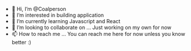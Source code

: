 - 👋 Hi, I’m @Coalperson
- 👀 I’m interested in building application
- 🌱 I’m currently learning Javascript and React
- 💞️ I’m looking to collaborate on ... Just working on my own for now
- 📫 How to reach me ... You can reach me here for now unless you know better :)

<!---
Coalperson/Coalperson is a ✨ special ✨ repository because its `README.md` (this file) appears on your GitHub profile.
You can click the Preview link to take a look at your changes.
--->
